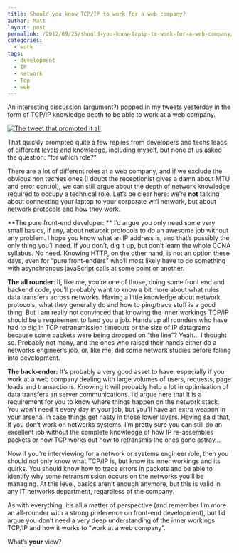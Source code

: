 ```yaml
---
title: Should you know TCP/IP to work for a web company?
author: Matt
layout: post
permalink: /2012/09/25/should-you-know-tcpip-to-work-for-a-web-company/
categories:
  - work
tags:
  - development
  - IP
  - network
  - Tcp
  - web
---
```

An interesting discussion (argument?) popped in my tweets yesterday in the form of TCP/IP knowledge depth to be able to work at a web company.

<p class="attachement"><a href="http://blog.ekynoxe.com/wp-content/uploads/2012/09/20120924-1836191.jpg" rel="lightbox[1397]" title="20120924-183619.jpg"><img src="http://blog.ekynoxe.com/wp-content/uploads/2012/09/20120924-1836191-300x217.jpg" alt="The tweet that prompted it all"/></a></p>

That quickly prompted quite a few replies from developers and techs leads of different levels and knowledge, including myself, but none of us asked the question: &#8220;for which role?&#8221;<!--more-->

There are a lot of different roles at a web company, and if we exclude the obvious non techies ones (I doubt the receptionist gives a damn about MTU and error control), we can still argue about the depth of network knowledge required to occupy a technical role.
Let&#8217;s be clear here: we&#8217;re **not** talking about connecting your laptop to your corporate wifi network, but about network protocols and how they work.

**The pure front-end developer: ** I&#8217;d argue you only need some very small basics, if any, about network protocols to do an awesome job without any problem. I hope you know what an IP address is, and that&#8217;s possibly the only thing you&#8217;ll need. If you don&#8217;t, dig it up, but don&#8217;t learn the whole CCNA syllabus. No need. Knowing HTTP, on the other hand, is not an option these days, even for &#8220;pure front-enders&#8221; who&#8217;ll most likely have to do something with asynchronous javaScript calls at some point or another.

**The all rounder**: If, like me, you&#8217;re one of those, doing some front end and backend code, you&#8217;ll probably want to know a bit more about what rules data transfers across networks. Having a little knowledge about network protocols, what they generally do and how to ping/trace stuff is a good thing. But I am really not convinced that knowing the inner workings TCP/IP should be a requirement to land you a job. Hands up all rounders who have had to dig in TCP retransmission timeouts or the size of IP datagrams because some packets were being dropped on &#8220;the line&#8221;? Yeah&#8230; I thought so. Probably not many, and the ones who raised their hands either do a networks engineer&#8217;s job, or, like me, did some network studies before falling into development.

**The back-ender:** It&#8217;s probably a very good asset to have, especially if you work at a web company dealing with large volumes of users, requests, page loads and transactions. Knowing it will probably help a lot in optimisation of data transfers an server communications. I&#8217;d argue here that it is a requirement for you to know where things happen on the network stack. You won&#8217;t need it every day in your job, but you&#8217;ll have an extra weapon in your arsenal in case things get nasty in those lower layers. Having said that, if you don&#8217;t work on networks systems, I&#8217;m pretty sure you can still do an excellent job without the complete knowledge of how IP re-assembles packets or how TCP works out how to retransmis the ones gone astray&#8230;

Now if you&#8217;re interviewing for a network or systems engineer role, then you should not only know what TCP/IP is, but know its inner workings and its quirks. You should know how to trace errors in packets and be able to identify why some retransmission occurs on the networks you&#8217;ll be managing. At this level, basics aren&#8217;t enough anymore, but this is valid in any IT networks department, regardless of the company.

As with everything, it&#8217;s all a matter of perspective (and remember I&#8217;m more an all-rounder with a strong preference on front-end development), but I&#8217;d argue you don&#8217;t need a very deep understanding of the inner workings TCP/IP and how it works to &#8220;work at a web company&#8221;.

What&#8217;s **your** view?